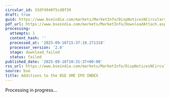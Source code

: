 ```yaml
---
circular_id: 33df4940f5cd0f39
draft: true
guid: https://www.bseindia.com/markets/MarketInfo/DispNoticesNCirculars.aspx?Noticeid={59576D26-1EB3-4017-9252-5A425F915E05}&noticeno=20250916-23&dt=09/16/2025&icount=23&totcount=78&flag=0
pdf_url: https://www.bseindia.com/markets/MarketInfo/DownloadAttach.aspx?id=20250916-23&attachedId=
processing:
  attempts: 1
  content_hash: ''
  processed_at: '2025-09-16T15:37:19.271318'
  processor_version: '2.0'
  stage: download_failed
  status: failed
published_date: '2025-09-16T10:31:37+00:00'
rss_url: https://www.bseindia.com/markets/MarketInfo/DispNoticesNCirculars.aspx?Noticeid={59576D26-1EB3-4017-9252-5A425F915E05}&noticeno=20250916-23&dt=09/16/2025&icount=23&totcount=78&flag=0
source: bse
title: Additions to the BSE SME IPO INDEX
---
```


Processing in progress...